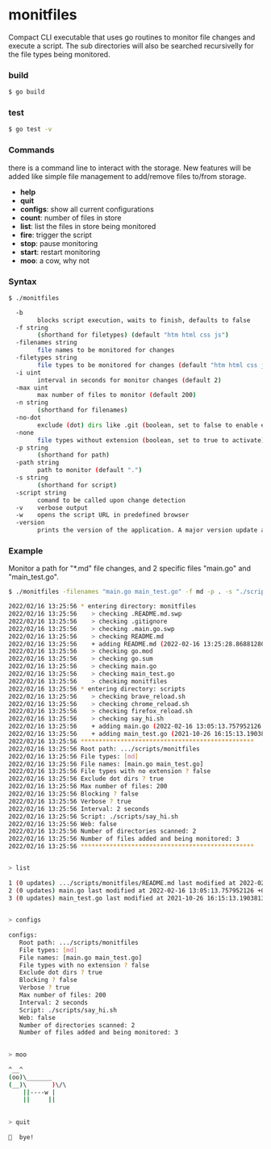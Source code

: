 # monitfiles

Compact CLI executable that uses go routines to monitor file changes and execute a script.
The sub directories will also be searched recursivelly for the file types being monitored.

### build

```bash
$ go build
```


### test

```bash
$ go test -v
```

### Commands

there is a command line to interact with the storage. 
New features will be added like simple file management to add/remove files to/from storage.

 - __help__
 - __quit__ 
 - __configs__: show all current configurations
 - __count__: number of files in store
 - __list__: list the files in store being monitored
 - __fire__: trigger the script
 - __stop__: pause monitoring
 - __start__: restart monitoring 
 - __moo__: a cow, why not


### Syntax

```bash
$ ./monitfiles 

  -b	
    	blocks script execution, waits to finish, defaults to false
  -f string
    	(shorthand for filetypes) (default "htm html css js")
  -filenames string
    	file names to be monitored for changes
  -filetypes string
    	file types to be monitored for changes (default "htm html css js")
  -i uint
    	interval in seconds for monitor changes (default 2)
  -max uint
    	max number of files to monitor (default 200)
  -n string
    	(shorthand for filenames)
  -no-dot
    	exclude (dot) dirs like .git (boolean, set to false to enable entering them) (default true)
  -none
    	file types without extension (boolean, set to true to activate)
  -p string
    	(shorthand for path)
  -path string
    	path to monitor (default ".")
  -s string
    	(shorthand for script)
  -script string
    	comand to be called upon change detection
  -v	verbose output
  -w	opens the script URL in predefined browser
  -version 
    	prints the version of the application. A major version update after 1.0 will likely change the calling params.

```


### Example

Monitor a path for "*.md" file changes, and 2 specific files "main.go" and "main_test.go".

```bash
$ ./monitfiles -filenames "main.go main_test.go" -f md -p . -s "./scripts/say_hi.sh" -v

2022/02/16 13:25:56 * entering directory: monitfiles
2022/02/16 13:25:56    > checking .README.md.swp
2022/02/16 13:25:56    > checking .gitignore
2022/02/16 13:25:56    > checking .main.go.swp
2022/02/16 13:25:56    > checking README.md
2022/02/16 13:25:56    + adding README.md (2022-02-16 13:25:28.868812804 +0000 WET)
2022/02/16 13:25:56    > checking go.mod
2022/02/16 13:25:56    > checking go.sum
2022/02/16 13:25:56    > checking main.go
2022/02/16 13:25:56    > checking main_test.go
2022/02/16 13:25:56    > checking monitfiles
2022/02/16 13:25:56 * entering directory: scripts
2022/02/16 13:25:56    > checking brave_reload.sh
2022/02/16 13:25:56    > checking chrome_reload.sh
2022/02/16 13:25:56    > checking firefox_reload.sh
2022/02/16 13:25:56    > checking say_hi.sh
2022/02/16 13:25:56    + adding main.go (2022-02-16 13:05:13.757952126 +0000 WET)
2022/02/16 13:25:56    + adding main_test.go (2021-10-26 16:15:13.19038135 +0100 WEST)
2022/02/16 13:25:56 ************************************************
2022/02/16 13:25:56 Root path: .../scripts/monitfiles
2022/02/16 13:25:56 File types: [md]
2022/02/16 13:25:56 File names: [main.go main_test.go]
2022/02/16 13:25:56 File types with no extension ? false
2022/02/16 13:25:56 Exclude dot dirs ? true
2022/02/16 13:25:56 Max number of files: 200
2022/02/16 13:25:56 Blocking ? false
2022/02/16 13:25:56 Verbose ? true
2022/02/16 13:25:56 Interval: 2 seconds
2022/02/16 13:25:56 Script: ./scripts/say_hi.sh
2022/02/16 13:25:56 Web: false
2022/02/16 13:25:56 Number of directories scanned: 2
2022/02/16 13:25:56 Number of files added and being monitored: 3
2022/02/16 13:25:56 ************************************************


> list
 
1 (0 updates) .../scripts/monitfiles/README.md last modified at 2022-02-16 13:25:28.868812804 +0000 WET 
2 (0 updates) main.go last modified at 2022-02-16 13:05:13.757952126 +0000 WET 
3 (0 updates) main_test.go last modified at 2021-10-26 16:15:13.19038135 +0100 WEST 

 
> configs
 
configs:
   Root path: .../scripts/monitfiles 
   File types: [md] 
   File names: [main.go main_test.go] 
   File types with no extension ? false 
   Exclude dot dirs ? true 
   Blocking ? false 
   Verbose ? true 
   Max number of files: 200 
   Interval: 2 seconds 
   Script: ./scripts/say_hi.sh 
   Web: false 
   Number of directories scanned: 2 
   Number of files added and being monitored: 3 
 

> moo 
 
^__^ 
(oo)\_______ 
(__)\       )\/\ 
    ||----w | 
    ||     ||
 
 
> quit
 
👋  bye!
``` 





